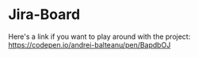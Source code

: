 # Jira-Board

Here's a link if you want to play around with the project: https://codepen.io/andrei-balteanu/pen/BapdbOJ
